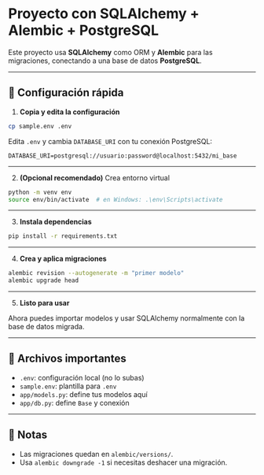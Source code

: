 # Proyecto con SQLAlchemy + Alembic + PostgreSQL

Este proyecto usa **SQLAlchemy** como ORM y **Alembic** para las migraciones, conectando a una base de datos **PostgreSQL**.

---

## 🔧 Configuración rápida

1. **Copia y edita la configuración**

```bash
cp sample.env .env
````

Edita `.env` y cambia `DATABASE_URI` con tu conexión PostgreSQL:

```
DATABASE_URI=postgresql://usuario:password@localhost:5432/mi_base
```

---

2. **(Opcional recomendado)** Crea entorno virtual

```bash
python -m venv env
source env/bin/activate  # en Windows: .\env\Scripts\activate
```

---

3. **Instala dependencias**

```bash
pip install -r requirements.txt
```

---

4. **Crea y aplica migraciones**

```bash
alembic revision --autogenerate -m "primer modelo"
alembic upgrade head
```

---

5. **Listo para usar**

Ahora puedes importar modelos y usar SQLAlchemy normalmente con la base de datos migrada.

---

## 📁 Archivos importantes

* `.env`: configuración local (no lo subas)
* `sample.env`: plantilla para `.env`
* `app/models.py`: define tus modelos aquí
* `app/db.py`: define `Base` y conexión

---

## 📝 Notas

* Las migraciones quedan en `alembic/versions/`.
* Usa `alembic downgrade -1` si necesitas deshacer una migración.
